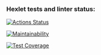 ### Hexlet tests and linter status:
[![Actions Status](https://github.com/AndreySerebrennikov/frontend-project-46/actions/workflows/hexlet-check.yml/badge.svg)](https://github.com/AndreySerebrennikov/frontend-project-46/actions)

[![Maintainability](https://api.codeclimate.com/v1/badges/fa577d0e73063060e285/maintainability)](https://codeclimate.com/github/AndreySerebrennikov/frontend-project-46/maintainability)

[![Test Coverage](https://api.codeclimate.com/v1/badges/fa577d0e73063060e285/test_coverage)](https://codeclimate.com/github/AndreySerebrennikov/frontend-project-46/test_coverage)